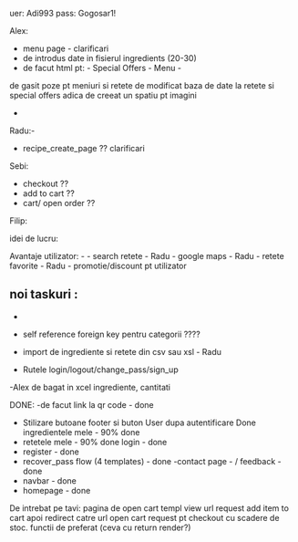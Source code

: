uer: Adi993 pass: Gogosar1!

Alex:
- menu page - clarificari
- de introdus date in fisierul ingredients (20-30)
- de facut html pt:
                   - Special Offers
                   - Menu
                   -


de gasit poze pt meniuri si retete
de modificat baza de date la retete si special offers adica de creeat un spatiu pt imagini 

-



Radu:- 
- recipe_create_page ?? clarificari


Sebi:
- checkout ??
- add to cart ??
- cart/ open order ??

Filip:


idei de lucru:

Avantaje utilizator: -
                     - search retete - Radu
                     - google maps - Radu
                     - retete favorite - Radu
                     - promotie/discount pt utilizator
                     

noi taskuri :
- 
- 
- self reference foreign key pentru categorii ????
- import de ingrediente si retete din csv sau xsl - Radu

- Rutele login/logout/change_pass/sign_up

-Alex 
 de bagat in xcel ingrediente, cantitati




DONE:
-de facut link la qr code - done
- Stilizare butoane footer si buton User dupa autentificare Done
 ingredientele mele - 90% done
- retetele mele - 90% done
 login - done
- register - done
- recover_pass flow (4 templates) - done
-contact page - / feedback - done
- navbar - done
- homepage - done



De intrebat pe tavi:
pagina de open cart templ view url
request add item to cart apoi redirect catre url open cart
request pt checkout cu scadere de stoc.
functii de preferat (ceva cu return render?)


